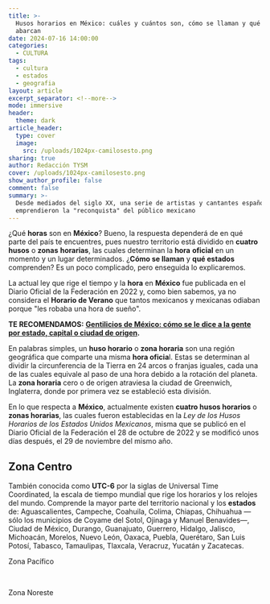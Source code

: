 ```yaml
---
title: >-
  Husos horarios en México: cuáles y cuántos son, cómo se llaman y qué estados
  abarcan
date: 2024-07-16 14:00:00
categories:
  - CULTURA
tags:
  - cultura
  - estados
  - geografia
layout: article
excerpt_separator: <!--more-->
mode: immersive
header:
  theme: dark
article_header:
  type: cover
  image:
    src: /uploads/1024px-camilosesto.png
sharing: true
author: Redacción TYSM
cover: /uploads/1024px-camilosesto.png
show_author_profile: false
comment: false
summary: >-
  Desde mediados del siglo XX, una serie de artistas y cantantes españoles
  emprendieron la "reconquista" del público mexicano
---
```

¿Qué **horas** son en **México**? Bueno, la respuesta dependerá de en qué parte del país te encuentres, pues nuestro territorio está dividido en **cuatro husos** o **zonas** **horarias**, las cuales determinan la **hora** **oficial** en un momento y un lugar determinados. ¿**Cómo se llaman** y **qué estados** comprenden? Es un poco complicado, pero enseguida lo explicaremos.

La actual ley que rige el tiempo y la **hora** en **México** fue publicada en el Diario Oficial de la Federación en 2022 y, como bien sabemos, ya no considera el **Horario de Verano** que tantos mexicanos y mexicanas odiaban porque "les robaba una hora de sueño".

**TE RECOMENDAMOS:** [**Gentilicios de México: cómo se le dice a la gente por estado, capital o ciudad de origen**](https://blog.tonoysumariachi.com/mexicanisimos/2024/06/07/gentilicios-de-m%C3%A9xico-c%C3%B3mo-se-le-dice-a-la-gente-por-estado-capital-o-ciudad-de-origen.html)**.**

En palabras simples, un **huso horario** o **zona horaria** son una región geográfica que comparte una misma **hora oficia**l. Estas se determinan al dividir la circunferencia de la Tierra en 24 arcos o franjas iguales, cada una de las cuales equivale al paso de una hora debido a la rotación del planeta. La **zona horaria** cero o de origen atraviesa la ciudad de Greenwich, Inglaterra, donde por primera vez se estableció esta división.

En lo que respecta a **México**, actualmente existen **cuatro husos horarios** o **zonas horarias**, las cuales fueron establecidas en la *Ley de los Husos Horarios de los Estados Unidos Mexicanos*, misma que se publicó en el Diario Oficial de la Federación el 28 de octubre de 2022 y se modificó unos días después, el 29 de noviembre del mismo año.

## Zona Centro

También conocida como **UTC-6** por la siglas de Universal Time Coordinated, la escala de tiempo mundial que rige los horarios y los relojes del mundo. Comprende la mayor parte del territorio nacional y los **estados** de: Aguascalientes, Campeche, Coahuila, Colima, Chiapas, Chihuahua —sólo los municipios de Coyame del Sotol, Ojinaga y Manuel Benavides—, Ciudad de México, Durango, Guanajuato, Guerrero, Hidalgo, Jalisco, Michoacán, Morelos, Nuevo León, Oaxaca, Puebla, Querétaro, San Luis Potosí, Tabasco, Tamaulipas, Tlaxcala, Veracruz, Yucatán y Zacatecas.

Zona Pacífico

&nbsp;

Zona Noreste

&nbsp;